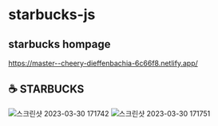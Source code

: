 # starbucks-js
## starbucks hompage 
https://master--cheery-dieffenbachia-6c66f8.netlify.app/ <br>

## ☕ STARBUCKS
![스크린샷 2023-03-30 171742](https://user-images.githubusercontent.com/56079997/228774064-a3b5767a-af16-45ae-a6e4-920ac8eb06df.png)
![스크린샷 2023-03-30 171751](https://user-images.githubusercontent.com/56079997/228774078-7f5faa41-6de8-4297-9ae6-a5e6c4c10cf8.png)

